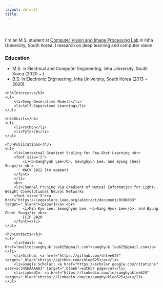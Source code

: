 ```yaml
---
layout: default
title: 
---
```


<div class="post">
	<h1 class="pageTitle"></h1>
	<img src="{{ '/assets/img/pool.jpeg' }}" alt="">
	<p>I'm an M.S. student at <a href="http://cvip.inha.ac.kr" target="_blank">Computer Vision and Image Processing Lab</a> in Inha University, South Korea. I research on deep learning and computer vision.</p>
	<h3>Education</h3>
	<ul>
		<li>M.S. in Electrical and Computer Engineering, Inha University, South Korea (2020 ~ )</li>
  		<li>B.S. in Electronic Engineering, Inha University, South Korea (2013 ~ 2020)</li>
  	</ul>

	<h3>Interests</h3>
	<ul>
		<li>Deep Generative Models</li>
		<li>Self-Supervised Learning</li>
	</ul>

	<h3>Skills</h3>
	<ul>
		<li>Python</li>
		<li>PyTorch</li>
	</ul>

	<h3>Publications</h3>
    <ul>
        <li>Contextual Gradient Scaling for Few-Shot Learning <br>
	    <font size='3'> 
	        <i><b>Sanghyuk Lee</b>, Seunghyun Lee, and Byung Cheol Song</i> <br>
			WACV 2022 (to appear)
		</font>
        </li>
        <br>
        <li>Channel Pruning via Gradient of Mutual Information for Light-Weight Convolutional Neural Networks
		<font size='3'><a href="https://ieeexplore.ieee.org/abstract/document/9190803" target="_blank">[paper]</a> <br>
			<i>Min Kyu Lee, Seunghyun Lee, <b>Sang Hyuk Lee</b>, and Byung Cheol Song</i> <br>
			ICIP 2020
		</font></li>
    </ul>

	<h3>Contacts</h3>
    <ul>
        <li>Email: <a href="mailto:sanghyuk.lee625@gmail.com">sanghyuk.lee625@gmail.com</a></li>
        <li>Github: <a href="https://github.com/shlee625" target="_blank">https://github.com/shlee625</a></li>
        <li>Google Scholar: <a href="https://scholar.google.com/citations?user=sclHhEAAAAAJ" target="_blank">author page</a></li>
        <li>LinkedIn: <a href="https://linkedin.com/in/sanghyuklee625" target="_blank">https://linkedin.com/in/sanghyuklee625</a></li>
    </ul>

</div>
